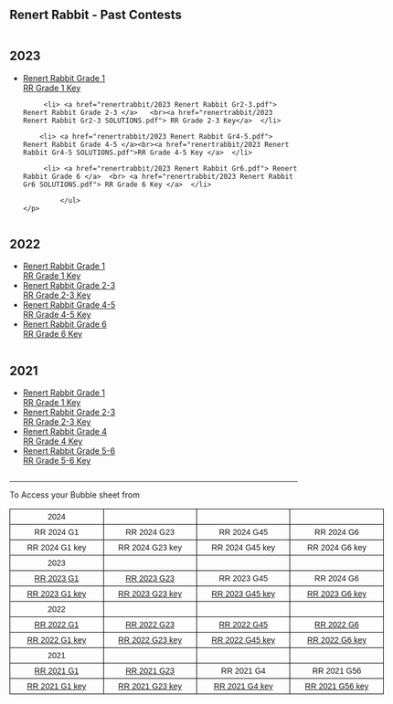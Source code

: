 
  <h2> Renert Rabbit - Past Contests </h2>
<div class="row">
  <div class="column">
       <h2> 2023</h2>
    <p>
      <ul>
                <li> <a href="renertrabbit/2023 Renert Rabbit Gr1.pdf"> Renert Rabbit Grade 1 </a>   <br><a href="renertrabbit/2023 Renert Rabbit Gr1 SOLUTIONS.pdf"> RR Grade 1 Key</a>  </li>
        
         <li> <a href="renertrabbit/2023 Renert Rabbit Gr2-3.pdf"> Renert Rabbit Grade 2-3 </a>   <br><a href="renertrabbit/2023 Renert Rabbit Gr2-3 SOLUTIONS.pdf"> RR Grade 2-3 Key</a>  </li>
        
        <li> <a href="renertrabbit/2023 Renert Rabbit Gr4-5.pdf"> Renert Rabbit Grade 4-5 </a><br><a href="renertrabbit/2023 Renert Rabbit Gr4-5 SOLUTIONS.pdf">RR Grade 4-5 Key </a>  </li>
        
         <li> <a href="renertrabbit/2023 Renert Rabbit Gr6.pdf"> Renert Rabbit Grade 6 </a>  <br> <a href="renertrabbit/2023 Renert Rabbit Gr6 SOLUTIONS.pdf"> RR Grade 6 Key </a>  </li>
        
             </ul> 
    </p>
 
  </div>
  
  <div class="column">
    <h2> 2022 </h2>
   <p>
      <ul>
                <li> <a href="renertrabbit/2022RenertRabbit_Gr1.pdf"> Renert Rabbit Grade 1 </a>  <br> <a href="renertrabbit/2022RenertRabbit_Gr1_KEY.pdf"> RR Grade 1 Key</a>  </li>
        <li> <a href="renertrabbit/2022RenertRabbit_Gr2-3_revised.pdf"> Renert Rabbit Grade 2-3 </a><br><a href="renertrabbit/2022RenertRabbit_Gr2-3_KEY.pdf"> RR Grade 2-3 Key </a>  </li>
        <li> <a href="renertrabbit/2022RenertRabbit_Gr4-5.pdf"> Renert Rabbit Grade 4-5 </a><br><a href="renertrabbit/2022RenertRabbit_Gr4-5_KEY.pdf">RR Grade 4-5 Key </a>  </li>
         <li> <a href="renertrabbit/2022RenertRabbit_Gr6_revised.pdf"> Renert Rabbit Grade 6 </a><br>   <a href="renertrabbit/2022RenertRabbit_Gr6_KEY.pdf"> RR Grade 6 Key </a>  </li>
             </ul> 
    </p>
      </div>

<div class="column">
    <h2> 2021 </h2>
   <p>
      <ul>
                <li> <a href="renertrabbit/2021RenertRabbit_Gr1.pdf"> Renert Rabbit Grade 1 </a> <br>  <a href="renertrabbit/2021RenertRabbit_Gr1_KEY.pdf"> RR Grade 1 Key</a>  </li>
        <li> <a href="renertrabbit/2021RenertRabbit_Gr2-3.pdf"> Renert Rabbit Grade 2-3 </a><br><a href="renertrabbit/2021RenertRabbit_Gr2-3 KEY.pdf"> RR Grade 2-3 Key </a>  </li>
        <li> <a href="renertrabbit/2021RenertRabbit_Gr4.pdf"> Renert Rabbit Grade 4 </a><br><a href="renertrabbit/2021RenertRabbit_Gr4_KEY.pdf">RR Grade 4 Key </a>  </li>
         <li> <a href="renertrabbit/2021RenertRabbit_Gr5-6.pdf"> Renert Rabbit Grade 5-6 </a> <br>  <a href="renertrabbit/2021RenertRabbit_Gr5-6_KEY.pdf"> RR Grade 5-6 Key </a>  </li>
             </ul> 
    </p>
      </div>

<hr>
To Access your Bubble sheet from 


<style type="text/css">
.tg  {border-collapse:collapse;border-spacing:0;}
.tg td{border-color:black;border-style:solid;border-width:1px;font-family:Arial, sans-serif;font-size:14px;
  overflow:hidden;padding:5px 5px;word-break:normal;}
.tg th{border-color:black;border-style:solid;border-width:1px;font-family:Arial, sans-serif;font-size:14px;
  font-weight:normal;overflow:hidden;padding:5px 5px;word-break:normal;}
.tg .tg-si6s{background-color:#ffffff;border-color:#656565;color:#606C71;font-weight:bold;text-align:center;vertical-align:top}
.tg .tg-nx2e{background-color:#FFF;border-color:inherit;color:#606C71;text-align:center;vertical-align:top}
.tg .tg-2go3{background-color:#FFF;color:#606C71;text-align:center;vertical-align:top}
.tg .tg-baqh{text-align:center;vertical-align:top}
.tg .tg-c3ow{border-color:inherit;text-align:center;vertical-align:top}
.tg .tg-kioz{background-color:#ffffff;border-color:#656565;color:#606C71;text-align:center;vertical-align:top}
.tg .tg-m6gg{background-color:#FFF;border-color:#656565;color:#606C71;font-weight:bold;text-align:center;vertical-align:top}
</style>
<table class="tg" style="undefined;table-layout: fixed; width: 655px">
<colgroup>
<col style="width: 183.333333px">
<col style="width: 183.333333px">
<col style="width: 183.333333px">
<col style="width: 183.333333px">
</colgroup>
<thead>
  <tr>
    <th class="tg-baqh">2024</th>
    <th class="tg-baqh"></th>
    <th class="tg-baqh"></th>
    <th class="tg-baqh"></th>
  </tr>
</thead>
<tbody>
  <tr>
    <td class="tg-baqh">RR 2024 G1</td>
    <td class="tg-baqh">RR 2024 G23</td>
    <td class="tg-baqh">RR 2024 G45</td>
    <td class="tg-baqh">RR 2024 G6</td>
  </tr>
  <tr>
    <td class="tg-baqh">RR 2024 G1 key</td>
    <td class="tg-baqh">RR 2024 G23 key</td>
    <td class="tg-baqh">RR 2024 G45 key</td>
    <td class="tg-baqh">RR 2024 G6 key</td>
  </tr>
  <tr>
    <td class="tg-baqh">2023</td>
    <td class="tg-baqh"></td>
    <td class="tg-baqh"></td>
    <td class="tg-baqh"></td>
  </tr>
  <tr>
    <td class="tg-baqh"><a href="https://renertmath.github.io/renertrabbit/2023%20Renert%20Rabbit%20Gr1.pdf" target="_blank" rel="noopener noreferrer">RR 2023 G1</a></td>
    <td class="tg-baqh"><a href="https://renertmath.github.io/renertrabbit/2023%20Renert%20Rabbit%20Gr2-3.pdf" target="_blank" rel="noopener noreferrer">RR 2023 G23</a></td>
    <td class="tg-baqh">RR 2023 G45</td>
    <td class="tg-baqh">RR 2024 G6</td>
  </tr>
  <tr>
    <td class="tg-baqh"><a href="https://renertmath.github.io/renertrabbit/2023%20Renert%20Rabbit%20Gr1%20SOLUTIONS.pdf" target="_blank" rel="noopener noreferrer">RR 2023 G1 key</a></td>
    <td class="tg-baqh"><a href="https://renertmath.github.io/renertrabbit/2023%20Renert%20Rabbit%20Gr2-3%20SOLUTIONS.pdf" target="_blank" rel="noopener noreferrer">RR 2023 G23 key</a></td>
    <td class="tg-baqh"><a href="https://renertmath.github.io/renertrabbit/2023%20Renert%20Rabbit%20Gr4-5%20SOLUTIONS.pdf" target="_blank" rel="noopener noreferrer">RR 2023 G45 key</a></td>
    <td class="tg-baqh"><a href="https://renertmath.github.io/renertrabbit/2023%20Renert%20Rabbit%20Gr6%20SOLUTIONS.pdf" target="_blank" rel="noopener noreferrer">RR 2023 G6 key</a></td>
  </tr>
  <tr>
    <td class="tg-baqh">2022</td>
    <td class="tg-baqh"></td>
    <td class="tg-baqh"></td>
    <td class="tg-baqh"></td>
  </tr>
  <tr>
    <td class="tg-baqh"><a href="https://renertmath.github.io/renertrabbit/2022RenertRabbit_Gr1.pdf" target="_blank" rel="noopener noreferrer">RR 2022 G1</a></td>
    <td class="tg-baqh"><a href="https://renertmath.github.io/renertrabbit/2022RenertRabbit_Gr2-3_revised.pdf" target="_blank" rel="noopener noreferrer">RR 2022 G23</a></td>
    <td class="tg-baqh"><a href="https://renertmath.github.io/renertrabbit/2022RenertRabbit_Gr4-5.pdf" target="_blank" rel="noopener noreferrer">RR 2022 G45</a></td>
    <td class="tg-baqh"><a href="https://renertmath.github.io/renertrabbit/2022RenertRabbit_Gr6_revised.pdf" target="_blank" rel="noopener noreferrer">RR 2022 G6</a></td>
  </tr>
  <tr>
    <td class="tg-baqh"><a href="https://renertmath.github.io/renertrabbit/2022RenertRabbit_Gr1_KEY.pdf" target="_blank" rel="noopener noreferrer">RR 2022 G1 key</a></td>
    <td class="tg-baqh"><a href="https://renertmath.github.io/renertrabbit/2022RenertRabbit_Gr2-3_KEY.pdf" target="_blank" rel="noopener noreferrer">RR 2022 G23 key</a></td>
    <td class="tg-baqh"><a href="https://renertmath.github.io/renertrabbit/2022RenertRabbit_Gr4-5_KEY.pdf" target="_blank" rel="noopener noreferrer">RR 2022 G45 key</a></td>
    <td class="tg-baqh"><a href="https://renertmath.github.io/renertrabbit/2022RenertRabbit_Gr6_KEY.pdf" target="_blank" rel="noopener noreferrer">RR 2022 G6 key</a></td>
  </tr>
  <tr>
    <td class="tg-baqh">2021</td>
    <td class="tg-baqh"></td>
    <td class="tg-baqh"></td>
    <td class="tg-baqh"></td>
  </tr>
  <tr>
    <td class="tg-baqh"><a href="https://renertmath.github.io/renertrabbit/2021RenertRabbit_Gr1.pdf" target="_blank" rel="noopener noreferrer">RR 2021 G1</a></td>
    <td class="tg-baqh"><a href="https://renertmath.github.io/renertrabbit/2021RenertRabbit_Gr2-3.pdf" target="_blank" rel="noopener noreferrer">RR 2021 G23</a></td>
    <td class="tg-baqh">RR 2021 G4</td>
    <td class="tg-baqh">RR 2021 G56</td>
  </tr>
  <tr>
    <td class="tg-baqh"><a href="https://renertmath.github.io/renertrabbit/2021RenertRabbit_Gr1_KEY.pdf" target="_blank" rel="noopener noreferrer">RR 2021 G1 key</a></td>
    <td class="tg-baqh"><a href="https://renertmath.github.io/renertrabbit/2021RenertRabbit_Gr2-3%20KEY.pdf" target="_blank" rel="noopener noreferrer">RR 2021 G23 key</a></td>
    <td class="tg-baqh"><a href="https://renertmath.github.io/renertrabbit/2021RenertRabbit_Gr4_KEY.pdf" target="_blank" rel="noopener noreferrer">RR 2021 G4 key</a></td>
    <td class="tg-baqh"><a href="https://renertmath.github.io/renertrabbit/2021RenertRabbit_Gr5-6_KEY.pdf" target="_blank" rel="noopener noreferrer">RR 2021 G56 key</a></td>
  </tr>
</tbody>
</table>

